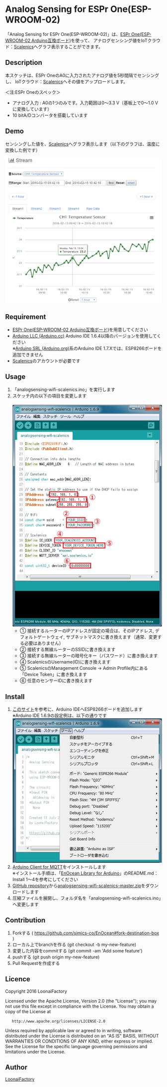Analog Sensing for ESPr One(ESP-WROOM-02)
====

「Analog Sensing for ESPr One(ESP-WROOM-02)」は、[ESPr One(ESP-WROOM-02 Arduino互換ボード)](https://www.switch-science.com/catalog/2620/)を使って、
アナログセンシング値をIoTクラウド：[Scalenics](http://scalenics.io/)へグラフ表示することができます。

## Description
本スケッチは、ESPr OneのA0に入力されたアナログ値を5秒間隔でセンシングし、
IoTクラウド：[Scalenics](http://scalenics.io/)へその値をアップロードします。

＜注:ESPr Oneのスペック＞
* アナログ入力 : A0の1つのみです。入力範囲は0～3.3 V（基板上で0～1.0 Vに変換しています）
* 10 bitA/Dコンバータを搭載しています

## Demo

センシングした値を、[Scalenics](http://scalenics.io/)へグラフ表示します（以下のグラフは、温度に変換した例です）

![TemperatureDemo](images/TemperatureDemo.png "TemperatureDemo")<br>

## Requirement

* [ESPr One(ESP-WROOM-02 Arduino互換ボード)](https://www.switch-science.com/catalog/2620/)を用意してください
* [Arduino LLC (Arduino.cc)](https://www.arduino.cc/) Arduino IDE 1.6.4以降のバージョンを使用してください<br>
  ※[Arduino SRL (Arduino.org)](http://www.arduino.org/)系のArduino IDE 1.7.Xでは、ESP8266ボードを追加できません
* [Scalenics](http://scalenics.io/)のアカウントが必要です

## Usage

1. 「analogsensing-wifi-scalenics.ino」を実行します
2. スケッチ内の以下の項目を変更します<br>
　![ChangeItems](images/ChangeItems.png "ChangeItems")
   * ① 接続するルーターのIPアドレスが固定の場合は、そのIPアドレス, デフォルトゲートウェイ, サブネットマスクに書き換えます（通常、変更する必要はありません）
   * ② 接続する無線ルーターのSSIDに書き換えます
   * ③ 接続する無線ルーターの暗号化キー（パスワード）に書き換えます
   * ④ ScalenicsのUsername(ID)に書き換えます
   * ⑤ ScalenicsのManagement Console -> Admin Profile内にある「Device Token」に書き換えます
   * ⑥ 任意のセンサーIDに書き換えます

## Install

1. [このサイト](http://trac.switch-science.com/wiki/esp_dev_arduino_ide)を参考に、Arduino IDEへESP8266ボードを追加します<br>
   ※Arduino IDE 1.6.9の設定例は、以下の通りです<br>
   ![ChangeItems](images/Settings.png "Settings")
2. [Arduino Client for MQTT](https://github.com/knolleary/pubsubclient)をインストールします<br>
   ※インストール手順は、「[EnOcean Library for Arduino](https://github.com/simics-co/EnOcean)」のREADME.md：Install 1～4を参考にしてください<br>
3. [GitHub repository](https://github.com/simics-co/analogsensing-wifi-scalenics)から[analogsensing-wifi-scalenics-master.zip](https://github.com/simics-co/analogsensing-wifi-scalenics/archive/master.zip)をダウンロードします
4. 圧縮ファイルを展開し、フォルダ名を「analogsensing-wifi-scalenics.ino」へ変更します

## Contribution

1. Forkする ( https://github.com/simics-co/EnOcean#fork-destination-box )
2. ローカル上でbranchを作る (git checkout -b my-new-feature)
3. 変更した内容をcommitする (git commit -am 'Add some feature')
4. pushする (git push origin my-new-feature)
5. Pull Requestを作成する

## Licence

   Copyright 2016 LoonaiFactory

   Licensed under the Apache License, Version 2.0 (the "License");
   you may not use this file except in compliance with the License.
   You may obtain a copy of the License at

       http://www.apache.org/licenses/LICENSE-2.0

   Unless required by applicable law or agreed to in writing, software
   distributed under the License is distributed on an "AS IS" BASIS,
   WITHOUT WARRANTIES OR CONDITIONS OF ANY KIND, either express or implied.
   See the License for the specific language governing permissions and
   limitations under the License.

## Author

[LoonaiFactory](https://github.com/loonaifactory)
